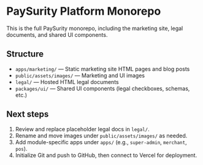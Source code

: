 # PaySurity Platform Monorepo

This is the full PaySurity monorepo, including the marketing site, legal documents, and shared UI components.

## Structure
- `apps/marketing/` — Static marketing site HTML pages and blog posts
- `public/assets/images/` — Marketing and UI images
- `legal/` — Hosted HTML legal documents
- `packages/ui/` — Shared UI components (legal checkboxes, schemas, etc.)

## Next steps
1. Review and replace placeholder legal docs in `legal/`.
2. Rename and move images under `public/assets/images/` as needed.
3. Add module-specific apps under `apps/` (e.g., `super-admin`, `merchant`, `pos`).
4. Initialize Git and push to GitHub, then connect to Vercel for deployment.   
